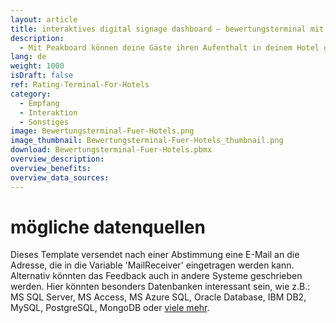 ```yaml
---
layout: article
title: interaktives digital signage dashboard ― bewertungsterminal mit e-mail-benachrichtigung
description: 
  - Mit Peakboard können deine Gäste ihren Aufenthalt in deinem Hotel ganz einfach mittels eines Touchscreens an der Rezeption bewerten. Diese Bewertungen kannst du dir blitzschnell per E-Mail zusenden lassen, um so jederzeit direkt Bescheid zu wissen. Jetzt herunterladen und für Aufmerksamkeit am Empfang sorgen!
lang: de
weight: 1000
isDraft: false
ref: Rating-Terminal-For-Hotels
category:
  - Empfang
  - Interaktion
  - Sonstiges
image: Bewertungsterminal-Fuer-Hotels.png
image_thumbnail: Bewertungsterminal-Fuer-Hotels_thumbnail.png
download: Bewertungsterminal-Fuer-Hotels.pbmx
overview_description:
overview_benefits:
overview_data_sources:
---
```

# mögliche datenquellen
Dieses Template versendet nach einer Abstimmung eine E-Mail an die Adresse, die in die Variable 'MailReceiver' eingetragen werden kann. Alternativ könnten das Feedback auch in andere Systeme geschrieben werden. Hier könnten besonders Datenbanken interessant sein, wie z.B.: MS SQL Server, MS Access, MS Azure SQL, Oracle Database, IBM DB2, MySQL, PostgreSQL, MongoDB oder [viele mehr](https://peakboard.com/produkt/peakboard-versionen/#schnittstellen).